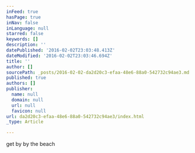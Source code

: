 ```yaml
---
inFeed: true
hasPage: true
inNav: false
inLanguage: null
starred: false
keywords: []
description: ''
datePublished: '2016-02-02T23:03:48.413Z'
dateModified: '2016-02-02T23:03:46.694Z'
title: ''
author: []
sourcePath: _posts/2016-02-02-da2d20c3-efaa-48e6-88a0-542732c94ae3.md
published: true
authors: []
publisher:
  name: null
  domain: null
  url: null
  favicon: null
url: da2d20c3-efaa-48e6-88a0-542732c94ae3/index.html
_type: Article

---
```

get by by the beach
